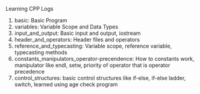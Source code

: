 Learning CPP Logs
1. basic: Basic Program
2. variables: Variable Scope and Data Types
3. input_and_output: Basic input and output, iostream
4. header_and_operators: Header files and operators
5. reference_and_typecasting: Variable scope, reference variable, typecasting methods
6. constants_manipulators_operator-precendence: How to constants work, manipulator like endl, setw, priority of operator that is operator precedence
7. control_structures: basic control structures like if-else, if-else ladder, switch, learned using age check program